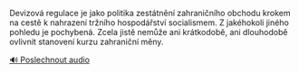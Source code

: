 
Devizová regulace je jako politika zestátnění zahraničního obchodu krokem na cestě k nahrazení tržního hospodářství socialismem. Z jakéhokoli jiného pohledu je pochybená. Zcela jistě nemůže ani krátkodobě, ani dlouhodobě ovlivnit stanovení kurzu zahraniční měny.

[🔊 Poslechnout audio](/data/7-paragraphs/audio/chapter_159/para_008-Devizov-regulace-je-jako-politika-zesttnn-zahr.mp3)
